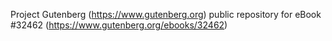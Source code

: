 Project Gutenberg (https://www.gutenberg.org) public repository for eBook #32462 (https://www.gutenberg.org/ebooks/32462)
